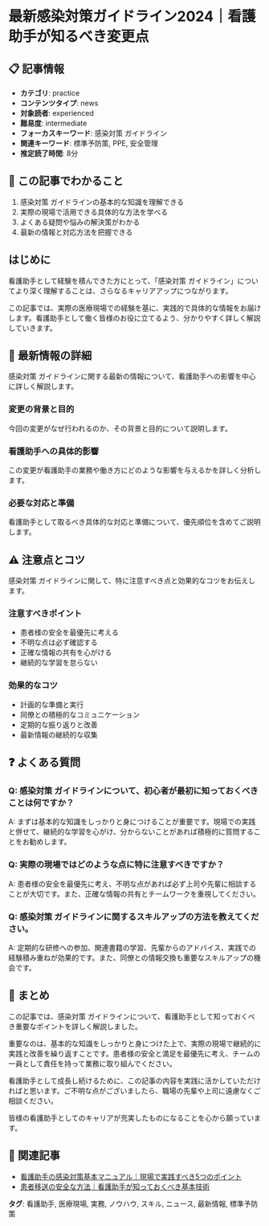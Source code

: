 # 最新感染対策ガイドライン2024｜看護助手が知るべき変更点

## 📋 記事情報
- **カテゴリ**: practice
- **コンテンツタイプ**: news
- **対象読者**: experienced
- **難易度**: intermediate
- **フォーカスキーワード**: 感染対策 ガイドライン
- **関連キーワード**: 標準予防策, PPE, 安全管理
- **推定読了時間**: 8分

## 🎯 この記事でわかること
1. 感染対策 ガイドラインの基本的な知識を理解できる
2. 実際の現場で活用できる具体的な方法を学べる
3. よくある疑問や悩みの解決策がわかる
4. 最新の情報と対応方法を把握できる

## はじめに
看護助手として経験を積んできた方にとって、「感染対策 ガイドライン」についてより深く理解することは、さらなるキャリアアップにつながります。

この記事では、実際の医療現場での経験を基に、実践的で具体的な情報をお届けします。看護助手として働く皆様のお役に立てるよう、分かりやすく詳しく解説していきます。

## 📰 最新情報の詳細
感染対策 ガイドラインに関する最新の情報について、看護助手への影響を中心に詳しく解説します。

### 変更の背景と目的
今回の変更がなぜ行われるのか、その背景と目的について説明します。

### 看護助手への具体的影響
この変更が看護助手の業務や働き方にどのような影響を与えるかを詳しく分析します。

### 必要な対応と準備
看護助手として取るべき具体的な対応と準備について、優先順位を含めてご説明します。

## ⚠️ 注意点とコツ
感染対策 ガイドラインに関して、特に注意すべき点と効果的なコツをお伝えします。

### 注意すべきポイント
- 患者様の安全を最優先に考える
- 不明な点は必ず確認する
- 正確な情報の共有を心がける
- 継続的な学習を怠らない

### 効果的なコツ
- 計画的な準備と実行
- 同僚との積極的なコミュニケーション
- 定期的な振り返りと改善
- 最新情報の継続的な収集

## ❓ よくある質問
### Q: 感染対策 ガイドラインについて、初心者が最初に知っておくべきことは何ですか？
A: まずは基本的な知識をしっかりと身につけることが重要です。現場での実践と併せて、継続的な学習を心がけ、分からないことがあれば積極的に質問することをお勧めします。

### Q: 実際の現場ではどのような点に特に注意すべきですか？
A: 患者様の安全を最優先に考え、不明な点があれば必ず上司や先輩に相談することが大切です。また、正確な情報の共有とチームワークを重視してください。

### Q: 感染対策 ガイドラインに関するスキルアップの方法を教えてください。
A: 定期的な研修への参加、関連書籍の学習、先輩からのアドバイス、実践での経験積み重ねが効果的です。また、同僚との情報交換も重要なスキルアップの機会です。

## 📝 まとめ
この記事では、感染対策 ガイドラインについて、看護助手として知っておくべき重要なポイントを詳しく解説しました。

重要なのは、基本的な知識をしっかりと身につけた上で、実際の現場で継続的に実践と改善を繰り返すことです。患者様の安全と満足を最優先に考え、チームの一員として責任を持って業務に取り組んでください。

看護助手として成長し続けるために、この記事の内容を実践に活かしていただければと思います。ご不明な点がございましたら、職場の先輩や上司に遠慮なくご相談ください。

皆様の看護助手としてのキャリアが充実したものになることを心から願っています。

## 🔗 関連記事
- [看護助手の感染対策基本マニュアル｜現場で実践すべき5つのポイント](/infection-control-for-nursing-assistants)
- [患者移送の安全な方法｜看護助手が知っておくべき基本技術](/patient-transfer-techniques)

**タグ**: 看護助手, 医療現場, 実務, ノウハウ, スキル, ニュース, 最新情報, 標準予防策
